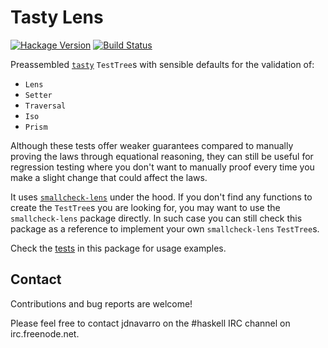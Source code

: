 # Tasty Lens

[![Hackage Version](https://img.shields.io/hackage/v/tasty-lens.svg)](https://hackage.haskell.org/package/tasty-lens)
[![Build Status](https://img.shields.io/travis/jdnavarro/tasty-lens.svg)](https://travis-ci.org/jdnavarro/tasty-lens)

Preassembled [`tasty`](https://hackage.haskell.org/package/tasty) `TestTree`s
with sensible defaults for the validation of:

- `Lens`
- `Setter`
- `Traversal`
- `Iso`
- `Prism`

Although these tests offer weaker guarantees compared to manually proving the
laws through equational reasoning, they can still be useful for regression
testing where you don't want to manually proof every time you make a slight
change that could affect the laws.

It uses [`smallcheck-lens`](https://github.com/jdnavarro/smallcheck-laws)
under the hood. If you don't find any functions to create the `TestTree`s you
are looking for, you may want to use the `smallcheck-lens` package directly.
In such case you can still check this package as a reference to implement your
own `smallcheck-lens` `TestTree`s.

Check the
[tests](https://github.com/jdnavarro/tasty-lens/blob/master/tests/tasty.hs) in
this package for usage examples.

## Contact

Contributions and bug reports are welcome!

Please feel free to contact jdnavarro on the #haskell IRC channel on
irc.freenode.net.
